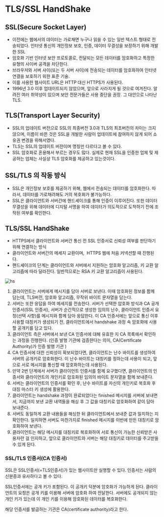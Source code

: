 # ****TLS/SSL HandShake****

## SSL(Secure Socket Layer)

- 이전에는 웹에서의 데이터는 가로채면 누구나 읽을 수 있는 일반 텍스트 형태로 전송되었다. 인터넷 통신의 개인정보 보호, 인증, 데이터 무결성을 보장하기 위해 개발한 SSL
- 암호화 기반 인터넷 보안 프로토콜로, 전달되는 모든 데이터를 암호화하고 특정한 유형의 사이버 공격을 차단한다.
- 브라우저와 서버 사이(또는 두 서버 사이)에 전송되는 데이터를 암호화하여 인터넷 연결을 보호하기 위한 표준 기술.
- 이를 사용한 웹사이트 URL은 HTTP 대신 HTTPS가 사용된다.
- 1996년 3.0 이후 업데이트되지 않았으며, 앞으로 사라지게 될 것으로 여겨진다. 알려진 여러 취약성이 있으며 보안 전문가들은 사용 중단을 권장. 그 대안으로 나타난 TLS.

## TLS(Transport Layer Security)

- SSL의 업데이트 버전으로 SSL의 최종버전 3.0과 TLS의 최초버전의 차이는 크지 않으며, 이름이 바뀐 것은 SSL을 개발한 사람이 업데이트에 참여하지 않게 되어 소유권 변경을 위해서였다.
- TLS는 SSL의 업데이트 버전이며 명칭만 다르다고 볼 수 있다.
- SSL 암호화로 혼용해서 부르는 경우도 많다. 실제로 현재 SSL을 인증한 업체 및 제공하는 업체는 사실상 TLS 암호화를 제공하고 있는것이다.

## ****SSL/TLS 의 작동 방식****

- SSL은 개인정보 보호를 제공하기 위해, 웹에서 전송되는 데이터를 암호화한다. 따라서, 데이터를 가로채려해도 거의 복호화가 불가능하다.
- SSL은 클라이언트와 서버간에 핸드셰이크를 통해 인증이 이루어진다. 또한 데이터 무결성을 위해 데이터에 디지털 서명을 하여 데이터가 의도적으로 도착하기 전에 조작된 여부를 확인한다.

## ****TLS/SSL HandShake****

- HTTPS에서 클라이언트와 서버간 통신 전 SSL 인증서로 신뢰성 여부를 판단하기 위해 연결하는 방식
- 클라이언트와 서버간의 메세지 교환이며,  HTTPS 웹에 처음 커넥션할 때 진행된다.
- 핸드셰이크의 단계는 클라이언트와 서버에서 지원하는 암호화 알고리즘, 키 교환 알고리즘에 따라 달라진다. 일반적으로는 RSA 키 교환 알고리즘이 사용된다.

![hs](https://user-images.githubusercontent.com/80567996/198503170-9a1d3847-e19d-4a37-8a25-a38a6c158610.png)

1. 클라이언트는 서버에게 메시지를 담아 서버로 보낸다. 이때 암호화된 정보를 함께 담는데, TLS버전, 암호화 알고리즘, 무작위 바이트 문자열을 담는다.
2. 서버는 또한 응답을 하여 메세지를 전송한다. 서버가 선택한 암호화 방식과 CA 공개 인증서(SSL 인증서), 서버가 순간적으로 생성한 임의의 난수, 클라이언트 인증서 요청(선택 사항)를 메시지와 함께 담아 응답한다. 이 CA 인증서에는 앞으로 통신 이후 사용할 대칭키가 생성되기 전, 클라이언트에서 handshake 과정 속 암호화에 사용할 공개키를 담고 있다.
3. 클라이언트 측은 서버에서 보낸 CA 인증서에 대해 유효한 지 CA 목록에서 확인하는 과정을 진행한다. (인증 발행 기관에 검증한다는 의미, CA(Certificate Authority)가 인증 발행 기관 )
4. CA 인증서에 대한 신뢰성이 확보되었다면, 클라이언트는 난수 바이트를 생성하여 서버의 공개키로 암호화한다. 이 난수 바이트는 대칭키를 정하는데 사용이 되고, 앞으로 서로 메시지를 통신할 때 암호화하는데 사용된다.
5. 만약 2번 단계에서 서버가 클라이언트 인증서를 함께 요구했다면, 클라이언트의 인증서와 클라이언트의 개인키로 암호화된 임의의 바이트 문자열을 함께 보내준다.
6. 서버는 클라이언트의 인증서를 확인 후, 난수 바이트를 자신의 개인키로 복호화 후 대칭 마스터 키 생성에 활용한다.
7. 클라이언트는 handshake 과정이 완료되었다는 finished 메시지를 서버에 보내면서, 지금까지 보낸 교환 내역들을 해싱 후 그 값을 대칭키로 암호화하여 같이 담아 보내준다.
8. 서버도 동일하게 교환 내용들을 해싱한 뒤 클라이언트에서 보내준 값과 일치하는 지 확인한다. 일치하면 서버도 마찬가지로 finished 메시지를 이번에 만든 대칭키로 암호화하여 보낸다.
9. 클라이언트는 해당 메시지를 대칭키로 복호화하여 서로 통신이 가능한 신뢰받은 사용자란 걸 인지하고, 앞으로 클라이언트와 서버는 해당 대칭키로 데이터를 주고받을 수 있게 된다.

### **SSL/TLS 인증서(CA 인증서)**

SSL은 SSL인증서(=TLS인증서)가 있는 웹사이트만 실행할 수 있다. 인증서는 사람의 신분증과 유사하다고 볼 수 있다.

SSL인증서에는 공개 키가 포함된다. 이 공개키 덕분에 암호화가 가능하게 된다. 클라이언트의 요청은 공개 키를 이용해 서버에 암호화 하여 전달한다. 서버에도 공개되지 않는 개인 키가 있는데 이 개인 키를 이용해 암호화된 데이터를 복호화한다.

해당 인증서를 발급하는 기관은 CA(certificate authority)라고 한다.
